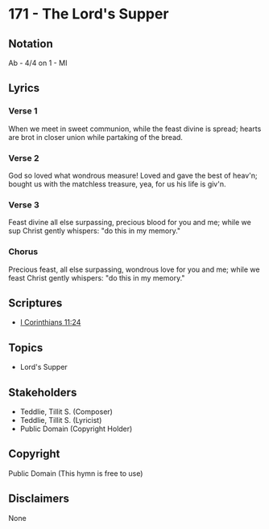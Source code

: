 # 171 - The Lord's Supper

## Notation

Ab - 4/4 on 1 - MI

## Lyrics

### Verse 1

When we meet in sweet communion, while the feast divine is spread; hearts are brot in closer union while partaking of the bread.

### Verse 2

God so loved what wondrous measure! Loved and gave the best of heav'n; bought us with the matchless treasure, yea, for us his life is giv'n.

### Verse 3

Feast divine all else surpassing, precious blood for you and me; while we sup Christ gently whispers: "do this in my memory."

### Chorus

Precious feast, all else surpassing, wondrous love for you and me; while we feast Christ gently whispers: "do this in my memory."


## Scriptures

- [I Corinthians 11:24](https://www.biblegateway.com/passage/?search=I%20Corinthians%2011%3A24)

## Topics

- Lord's Supper

## Stakeholders

- Teddlie, Tillit S. (Composer)
- Teddlie, Tillit S. (Lyricist)
- Public Domain (Copyright Holder)

## Copyright

Public Domain
(This hymn is free to use)

## Disclaimers

None

